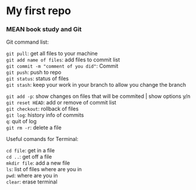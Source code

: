 <h1>My first repo</h1>
<h3>MEAN book study and Git</h3>


<p>Git command list:</p>

`git pull`: get all files to your machine<br>
`git add name of files`: add files to commit list<br>
`git commit -m "comment of you did"`: Commit<br>
`git push`: push to repo<br>
`git status`: status of files<br>
`git stash`: keep your work in your branch to allow you change the branch<br>

`git add -p`: show changes on files that will be commited | show options y/n<br>
`git reset HEAD`: add or remove of commit list<br>
`git checkout`: rollback of files<br>
`git log`: history info of commits<br>
`q`: quit of log<br>
`git rm -r`: delete a file<br>

<p>Useful comands for Terminal:</p>

`cd file`: get in a file<br>
`cd ..`: get off a file<br>
`mkdir file`: add a new file<br>
`ls`: list of files where are you in<br>
`pwd`: where are you in<br>
`clear`: erase terminal<br>
